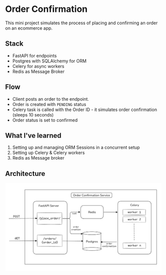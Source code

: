 # Order Confirmation

This mini project simulates the process of placing and confirming an order on an ecommerce app.

## Stack

* FastAPI for endpoints
* Postgres with SQLAlchemy for ORM
* Celery for async workers
* Redis as Message Broker

## Flow

* Client posts an order to the endpoint.
* Order is created with `PENDING` status
* Celery task is called with the Order ID - it simulates order confirmation (sleeps 10 seconds)
* Order status is set to confirmed

## What I've learned

1. Setting up and managing ORM Sessions in a concurrent setup
2. Setting up Celery & Celery workers
3. Redis as Message broker


## Architecture

![Sys Arch](./assets/arch.png)